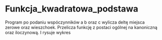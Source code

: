 # Funkcja_kwadratowa_podstawa
 
Program po podaniu wspóczynników a b oraz c wylicza deltę miejsca zerowe oraz wieszchoek. Przelicza funkcję z postaci ogólnej na kanoniczną oraz iloczynową. I rysuje wykres